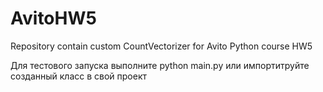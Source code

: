 # AvitoHW5
Repository contain custom CountVectorizer for Avito Python course HW5

Для тестового запуска выполните python main.py или импортитруйте созданный класс в свой проект
